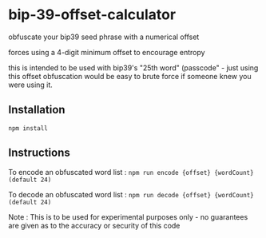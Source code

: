 # bip-39-offset-calculator

obfuscate your bip39 seed phrase with a numerical offset

forces using a 4-digit minimum offset to encourage entropy

this is intended to be used with bip39's "25th word" (passcode" - just using this offset obfuscation would be easy to brute force if someone knew you were using it.

## Installation

`npm install`

## Instructions

To encode an obfuscated word list : `npm run encode {offset} {wordCount}(default 24)`

To decode an obfuscated word list : `npm run decode {offset} {wordCount}(default 24)`

Note : This is to be used for experimental purposes only - no guarantees are given as to the accuracy or security of this code
